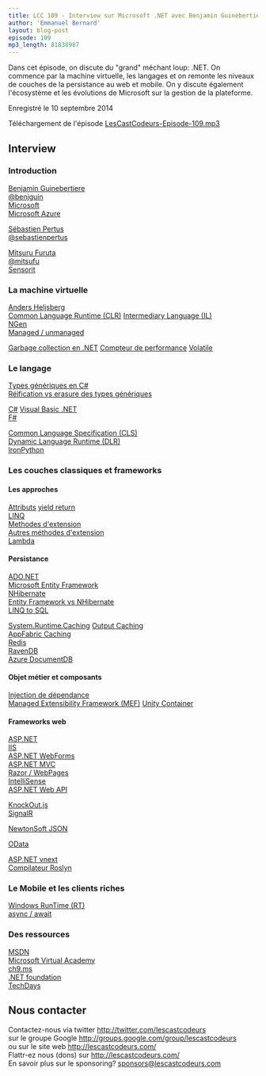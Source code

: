 ```yaml
---
title: LCC 109 - Interview sur Microsoft .NET avec Benjamin Guinebertiere, Sébastien Pertus et Mitsuru Furuta
author: 'Emmanuel Bernard'
layout: blog-post
episode: 109
mp3_length: 81838987
---
```

Dans cet épisode, on discute du "grand" méchant loup: .NET. On commence par la machine virtuelle, les langages et on remonte les niveaux de couches de la persistance au web et mobile.
On y discute également l'écosystème et les évolutions de Microsoft sur la gestion de la plateforme.

Enregistré le 10 septembre 2014

Téléchargement de l'épisode [LesCastCodeurs-Episode-109.mp3](http://traffic.libsyn.com/lescastcodeurs/LesCastCodeurs-Episode-109.mp3)  

## Interview

### Introduction

[Benjamin Guinebertiere](http://3-4.fr)  
[@benjguin](https://twitter.com/benjguin)  
[Microsoft](http://www.microsoft.com/fr-fr/default.aspx)  
[Microsoft Azure](http://azure.microsoft.com/en-us/)  

[Sébastien Pertus](http://blogs.msdn.com/b/mim/)  
[@sebastienpertus](https://twitter.com/sebastienpertus)  

[Mitsuru Furuta](http://mitsufu.wordpress.com)  
[@mitsufu](http://twitter.com/mitsufu)  
[Sensorit](http://www.sensorit.fr/fr/)  

### La machine virtuelle

[Anders Heljsberg](https://en.wikipedia.org/wiki/Anders_Hejlsberg)  
[Common Language Runtime (CLR)](http://msdn.microsoft.com/en-us/library/8bs2ecf4\(v=vs.110\).aspx)  
[Intermediary Language (IL)](http://thedotnetcity.com/a-brief-introduction-to-il-code-clr-cts-cls-and-git-in-net/)  
[NGen](http://msdn.microsoft.com/en-us/magazine/cc163808.aspx)  
[Managed / unmanaged](http://www.c-sharpcorner.com/uploadfile/puranindia/managed-code-and-unmanaged-code-in-net/)  

[Garbage collection en .NET](http://msdn.microsoft.com/en-us/library/ee787088\(v=vs.110\).aspx)  
[Compteur de performance](http://msdn.microsoft.com/en-us/library/w8f5kw2e\(v=vs.110\).aspx)  
[Volatile](https://en.wikipedia.org/wiki/Volatile_variable#In_C.23)  

### Le langage

[Types génériques en C#](http://msdn.microsoft.com/en-us/library/512aeb7t.aspx)  
[Réification vs erasure des types génériques](http://beust.com/weblog/2011/07/29/erasure-vs-reification/)  

[C#](https://en.wikipedia.org/wiki/C_Sharp_\(programming_language\))  
[Visual Basic .NET](https://en.wikipedia.org/wiki/Visual_Basic_.NET)  
[F#](https://en.wikipedia.org/wiki/F_Sharp_\(programming_language\))  

[Common Language Specification (CLS)](http://msdn.microsoft.com/en-us/library/12a7a7h3.aspx)  
[Dynamic Language Runtime (DLR)](http://en.wikipedia.org/wiki/Dynamic_Language_Runtime)  
[IronPython](https://en.wikipedia.org/wiki/IronPython)  

### Les couches classiques et frameworks

#### Les approches

[Attributs](http://msdn.microsoft.com/en-us/library/aa287992\(v=vs.71\).aspx)  
[yield return](http://msdn.microsoft.com/en-us/library/9k7k7cf0.aspx)  
[LINQ](https://en.wikipedia.org/wiki/Language_Integrated_Query)  
[Methodes d'extension](http://weblogs.asp.net/scottgu/new-orcas-language-feature-extension-methods)  
[Autres méthodes d'extension](http://www.perruquescheveuxnaturels.net/extension-de-cheveux/methodes-d-extension-de-cheveux/)  
[Lambda](http://msdn.microsoft.com/en-us/library/bb397687.aspx)  

#### Persistance

[ADO.NET](http://msdn.microsoft.com/en-us/library/aa286484.aspx)  
[Microsoft Entity Framework](http://msdn.microsoft.com/en-us/data/ef.aspx)  
[NHibernate](http://nhforge.org)  
[Entity Framework vs NHibernate](http://ayende.com/blog/4351/nhibernate-vs-entity-framework-4-0)  
[LINQ to SQL](http://msdn.microsoft.com/en-us/library/bb425822.aspx)  

[System.Runtime.Caching](http://msdn.microsoft.com/en-us/library/system.runtime.caching\(v=vs.110\).aspx)  
[Output Caching](http://msdn.microsoft.com/en-us/library/ms972362.aspx)  
[AppFabric Caching](https://en.wikipedia.org/wiki/AppFabric_Caching)  
[Redis](http://redis.io)  
[RavenDB](http://ravendb.net)  
[Azure DocumentDB](http://azure.microsoft.com/en-us/services/documentdb/)  

#### Objet métier et composants

[Injection de dépendance](https://en.wikipedia.org/wiki/Dependency_injection)  
[Managed Extensibility Framework (MEF)](http://msdn.microsoft.com/en-us/library/dd460648\(v=vs.110\).aspx)  
[Unity Container](http://msdn.microsoft.com/library/ff647202.aspx)  

#### Frameworks web

[ASP.NET](https://en.wikipedia.org/wiki/ASP.NET)  
[IIS](https://en.wikipedia.org/wiki/Internet_Information_Services)  
[ASP.NET WebForms](http://www.asp.net/web-forms)  
[ASP.NET MVC](http://www.asp.net/mvc)  
[Razor / WebPages](http://www.asp.net/web-pages/tutorials/basics/2-introduction-to-asp-net-web-programming-using-the-razor-syntax)  
[IntelliSense](http://msdn.microsoft.com/en-us/library/hcw1s69b.aspx)  
[ASP.NET Web API](http://www.asp.net/web-api)  

[KnockOut.js](http://knockoutjs.com)  
[SignalR](http://signalr.net)  

[NewtonSoft JSON](http://www.newtonsoft.com/json)  

[OData](http://odata.org)  

[ASP.NET vnext](http://www.infoq.com/news/2014/09/asp-vnext-pluggability)  
[Compilateur Roslyn](http://msdn.microsoft.com/en-us/vstudio/roslyn.aspx)  

### Le Mobile et les clients riches

[Windows RunTime (RT)](https://en.wikipedia.org/wiki/Windows_RT)  
[async / await](http://msdn.microsoft.com/en-us/library/hh191443.aspx)  

### Des ressources

[MSDN](http://msdn.microsoft.com)  
[Microsoft Virtual Academy](http://www.microsoftvirtualacademy.com)  
[ch9.ms](http://ch9.ms)  
[.NET foundation](http://www.dotnetfoundation.org)  
[TechDays](http://mstechdays.fr)  

## Nous contacter

Contactez-nous via twitter <http://twitter.com/lescastcodeurs>  
sur le groupe Google <http://groups.google.com/group/lescastcodeurs>  
ou sur le site web <http://lescastcodeurs.com/>  
Flattr-ez nous (dons) sur <http://lescastcodeurs.com/>  
En savoir plus sur le sponsoring? sponsors@lescastcodeurs.com
